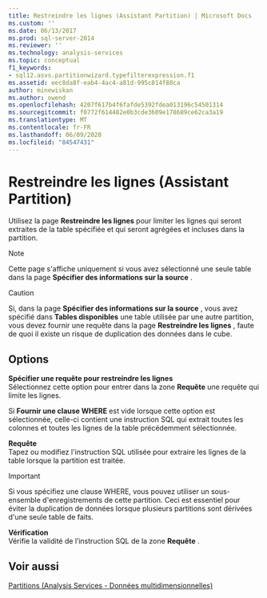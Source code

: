 ```yaml
---
title: Restreindre les lignes (Assistant Partition) | Microsoft Docs
ms.custom: ''
ms.date: 06/13/2017
ms.prod: sql-server-2014
ms.reviewer: ''
ms.technology: analysis-services
ms.topic: conceptual
f1_keywords:
- sql12.asvs.partitionwizard.typefilterexpression.f1
ms.assetid: eec8da8f-eab4-4ac4-a81d-995c814f88ca
author: minewiskan
ms.author: owend
ms.openlocfilehash: 4207f617b4f6fafde5392fdea013196c54501314
ms.sourcegitcommit: f0772f614482e0b3cde3609e178689ce62ca3a19
ms.translationtype: MT
ms.contentlocale: fr-FR
ms.lasthandoff: 06/09/2020
ms.locfileid: "84547431"
---
```

# <a name="restrict-rows-partition-wizard"></a>Restreindre les lignes (Assistant Partition)
  Utilisez la page **Restreindre les lignes** pour limiter les lignes qui seront extraites de la table spécifiée et qui seront agrégées et incluses dans la partition.  
  
> [!NOTE]  
>   Cette page s'affiche uniquement si vous avez sélectionné une seule table dans la page **Spécifier des informations sur la source** .  
  
> [!CAUTION]  
>   Si, dans la page **Spécifier des informations sur la source** , vous avez spécifié dans **Tables disponibles** une table utilisée par une autre partition, vous devez fournir une requête dans la page **Restreindre les lignes** , faute de quoi il existe un risque de duplication des données dans le cube.  
  
## <a name="options"></a>Options  
 **Spécifier une requête pour restreindre les lignes**  
 Sélectionnez cette option pour entrer dans la zone **Requête** une requête qui limite les lignes.  
  
 Si **Fournir une clause WHERE** est vide lorsque cette option est sélectionnée, celle-ci contient une instruction SQL qui extrait toutes les colonnes et toutes les lignes de la table précédemment sélectionnée.  
  
 **Requête**  
 Tapez ou modifiez l'instruction SQL utilisée pour extraire les lignes de la table lorsque la partition est traitée.  
  
> [!IMPORTANT]  
>  Si vous spécifiez une clause WHERE, vous pouvez utiliser un sous-ensemble d'enregistrements de cette partition. Ceci est essentiel pour éviter la duplication de données lorsque plusieurs partitions sont dérivées d'une seule table de faits.  
  
 **Vérification**  
 Vérifie la validité de l’instruction SQL de la zone **Requête** .  
  
## <a name="see-also"></a>Voir aussi  
 [Partitions &#40;Analysis Services - Données multidimensionnelles&#41;](multidimensional-models-olap-logical-cube-objects/partitions-analysis-services-multidimensional-data.md)  
  
  
